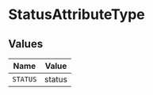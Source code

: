 # StatusAttributeType


## Values

| Name     | Value    |
| -------- | -------- |
| `STATUS` | status   |